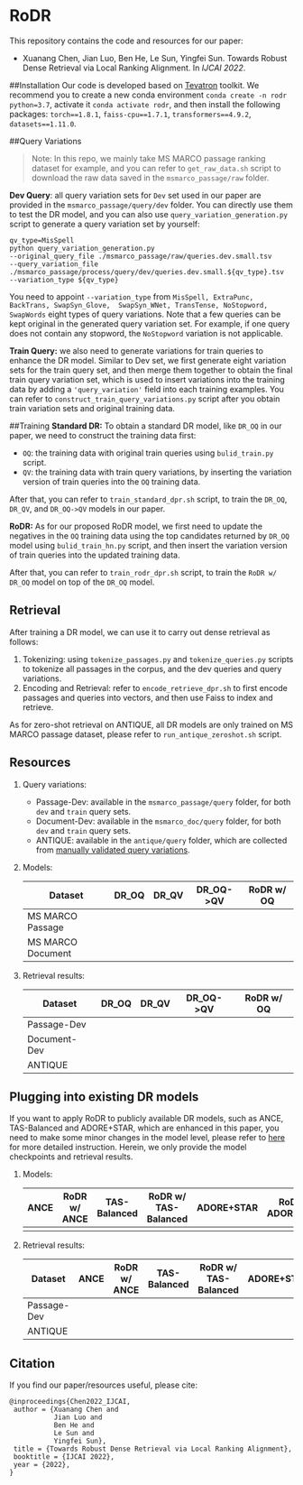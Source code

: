 # RoDR

This repository contains the code and resources for our paper:

- Xuanang Chen, Jian Luo, Ben He, Le Sun, Yingfei Sun. 
Towards Robust Dense Retrieval via Local Ranking Alignment. In *IJCAI 2022*.

##Installation
Our code is developed based on [Tevatron](https://github.com/texttron/tevatron) toolkit.
We recommend you to create a new conda environment `conda create -n rodr python=3.7`, 
activate it `conda activate rodr`, and then install the following packages:
`torch==1.8.1`, `faiss-cpu==1.7.1`, `transformers==4.9.2`, `datasets==1.11.0`.

##Query Variations
> Note: In this repo, we mainly take MS MARCO passage ranking dataset for example, 
> and you can refer to `get_raw_data.sh` script to download the raw data saved in 
> the `msmarco_passage/raw` folder.

**Dev Query**: all query variation sets for `Dev` set used in our paper are provided 
in the `msmarco_passage/query/dev` folder. You can directly use them to test the DR model,
and you can also use `query_variation_generation.py` script to generate a query variation 
set by yourself:
```
qv_type=MisSpell
python query_variation_generation.py 
--original_query_file ./msmarco_passage/raw/queries.dev.small.tsv
--query_variation_file ./msmarco_passage/process/query/dev/queries.dev.small.${qv_type}.tsv
--variation_type ${qv_type}
```
You need to appoint `--variation_type` from `MisSpell, ExtraPunc, BackTrans, SwapSyn_Glove, 
SwapSyn_WNet, TransTense, NoStopword, SwapWords` eight types of query variations.
Note that a few queries can be kept original in the generated query variation set.
For example, if one query does not contain any stopword, the `NoStopword` variation is 
not applicable. 

**Train Query:** we also need to generate variations for train queries to enhance the DR model.
Similar to Dev set, we first generate eight variation sets for the train query set, and then merge
them together to obtain the final train query variation set, which is used to insert variations 
into the training data by adding a `'query_variation'` field into each training examples.
You can refer to `construct_train_query_variations.py` script after you obtain train variation sets and original training data.

##Training
**Standard DR:** To obtain a standard DR model, like `DR_OQ` in our paper, we need to
construct the training data first:
- `OQ`: the training data with original train queries using `bulid_train.py` script.
- `QV`: the training data with train query variations, by inserting the variation version 
of train queries into the `OQ` training data.

After that, you can refer to `train_standard_dpr.sh` script, to train the 
`DR_OQ`, `DR_QV`, and `DR_OQ->QV` models in our paper.

**RoDR:**
As for our proposed RoDR model, we first need to update the negatives in the `OQ` training data 
using the top candidates returned by `DR_OQ` model using `bulid_train_hn.py` script, 
and then insert the variation version of train queries into the updated training data.

After that, you can refer to `train_rodr_dpr.sh` script, to train the `RoDR w/ DR_OQ` model
on top of the `DR_OQ` model.

## Retrieval
After training a DR model, we can use it to carry out dense retrieval as follows:
1. Tokenizing: using `tokenize_passages.py` and `tokenize_queries.py` scripts to tokenize 
all passages in the corpus, and the dev queries and query variations.
2. Encoding and Retrieval: refer to `encode_retrieve_dpr.sh` to first encode passages and queries
into vectors, and then use Faiss to index and retrieve.

As for zero-shot retrieval on ANTIQUE, all DR models are only trained on MS MARCO passage dataset,
 please refer to `run_antique_zeroshot.sh` script.

## Resources
1. Query variations: 
    * Passage-Dev: available in the `msmarco_passage/query` folder, for both `dev` and `train` query sets.
    * Document-Dev: available in the `msmarco_doc/query` folder, for both `dev` and `train` query sets.
    * ANTIQUE: available in the `antique/query` folder, which are collected from [manually validated query variations](https://github.com/Guzpenha/query_variation_generators).

2. Models:

    | Dataset | DR_OQ | DR_QV | DR_OQ->QV | RoDR w/ OQ |
    |------------------|-----|-----|-----|-----|
    | MS MARCO Passage |  |  |  |  | 
    | MS MARCO Document |  |  |  |  |

3. Retrieval results:

    | Dataset | DR_OQ | DR_QV | DR_OQ->QV | RoDR w/ OQ | 
    |----------|-----|-----|-----|-----|
    | Passage-Dev |  |  |  |  | 
    | Document-Dev |  |  |  |  |
    | ANTIQUE |  |  |  |  | 

## Plugging into existing DR models
If you want to apply RoDR to publicly available DR models, such as ANCE, TAS-Balanced and ADORE+STAR, which are enhanced
in this paper, you need to make some minor changes in the model level, please refer to [here]() for more detailed instruction.
Herein, we only provide the model checkpoints and retrieval results.
1. Models:

    | ANCE | RoDR w/ ANCE | TAS-Balanced | RoDR w/ TAS-Balanced | ADORE+STAR | RoDR w/ ADORE+STAR | 
    |-----|-----|-----|-----|-----|-----|
    |  |  |  |  | 

2. Retrieval results:

    | Dataset | ANCE | RoDR w/ ANCE | TAS-Balanced | RoDR w/ TAS-Balanced | ADORE+STAR | RoDR w/ ADORE+STAR |
    |----------|-----|-----|-----|-----|-----|-----|
    | Passage-Dev |  |  |  |  | 
    | ANTIQUE |  |  |  |  | 
    
## Citation
If you find our paper/resources useful, please cite:
```
@inproceedings{Chen2022_IJCAI,
 author = {Xuanang Chen and
           Jian Luo and
           Ben He and
           Le Sun and
           Yingfei Sun},
 title = {Towards Robust Dense Retrieval via Local Ranking Alignment},
 booktitle = {IJCAI 2022},
 year = {2022},
}
```